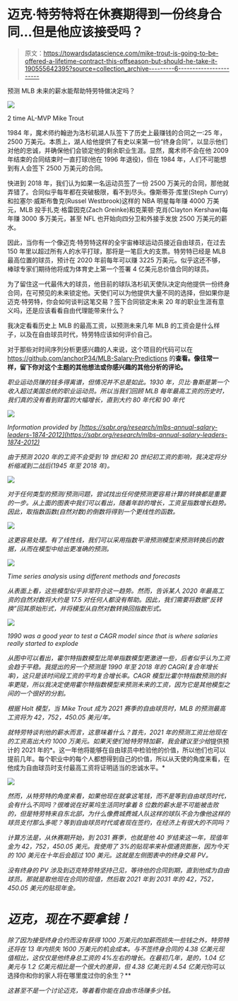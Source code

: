 # 迈克·特劳特将在休赛期得到一份终身合同…但是他应该接受吗？

> 原文：<https://towardsdatascience.com/mike-trout-is-going-to-be-offered-a-lifetime-contract-this-offseason-but-should-he-take-it-190555642395?source=collection_archive---------6----------------------->

预测 MLB 未来的薪水能帮助特劳特做决定吗？

![](img/801ef00b950224226f5a26df54e53082.png)

2 time AL-MVP Mike Trout

1984 年，魔术师约翰逊为洛杉矶湖人队签下了历史上最赚钱的合同之一:25 年，2500 万美元。本质上，湖人给他提供了有史以来第一份“终身合同”，以显示他们对他的忠诚，并确保他们会锁定他的剩余职业生涯。显然，魔术师不会在他 2009 年结束的合同结束时一直打球(他在 1996 年退役)，但在 1984 年，人们不可能想到有人会签下 2500 万美元的合同。

快进到 2018 年，我们认为如果一名运动员签了一份 2500 万美元的合同，那他就弄错了。合同似乎每年都在突破极限，看不到尽头。像斯蒂芬·库里(Steph Curry)和拉塞尔·威斯布鲁克(Russel Westbrook)这样的 NBA 明星每年赚 4000 万美元，MLB 投手扎克·格雷因克(Zach Greinke)和克莱顿·克肖(Clayton Kershaw)每年赚 3000 多万美元，甚至 NFL 也开始向四分卫和外接手发放 2500 万美元的薪水。

因此，当你有一个像迈克·特劳特这样的全宇宙棒球运动员接近自由球员，在过去 150 年里以超过所有人的水平打球，那将是一笔巨大的支票。特劳特已经是 MLB 最高位置的球员，预计在 2020 年前每年可以赚 3225 万美元。似乎这还不够，棒球专家们期待他将成为体育史上第一个签署 4 亿美元总价值合同的球员。

为了留住这一代最伟大的球员，他目前的球队洛杉矶天使队决定向他提供一份终身合同，在可预见的未来锁定他。天使们可以为他提供大量不同的选择，但如果你是迈克·特劳特，你会如何谈判这笔交易？签下合同锁定未来 20 年的职业生涯有意义吗，还是应该看看自由代理能带来什么？

我决定看看历史上 MLB 的最高工资，以预测未来几年 MLB 的工资会是什么样子，以及在自由球员时代，特劳特应该如何评价自己。

对于那些对时间序列分析更感兴趣的人来说，这个项目的代码可以在 https://github.com/anchorP34/MLB-Salary-Predictions 的[](https://github.com/anchorP34/MLB-Salary-Predictions)**查看。像往常一样，留下你对这个主题的其他想法或你感兴趣的其他分析的评论。**

*职业运动员赚的钱多得离谱，但情况并不总是如此。1930 年，贝比·鲁斯是第一个收入超过美国总统的职业运动员。所以当我们回顾 MLB 每年最高工资的历史时，我们真的没有看到财富的大幅增长，直到大约 80 年代和 90 年代*

*![](img/2aa8eb28f6a48b2725c0d76eaabdccc9.png)*

*Information provided by [https://sabr.org/research/mlbs-annual-salary-leaders-1874-2012](https://sabr.org/research/mlbs-annual-salary-leaders-1874-2012)*

*由于预测 2020 年的工资不会受到 19 世纪和 20 世纪初工资的影响，我决定将分析缩减到二战后(1945 年至 2018 年)。*

*![](img/51c2993db6421b70e7c863cb7e23acb7.png)*

*对于任何类型的预测/预测问题，尝试找出任何使预测更容易计算的转换都是重要的一步。从上面的图表中我们可以看出，随着年龄的增长，工资呈指数增长趋势。因此，取指数函数(自然对数)的倒数将得到一个更线性的函数。*

*![](img/cbf101ca68c69efeb6709e43baf8ad21.png)*

*这更容易处理。有了线性线，我们可以采用指数平滑预测模型来预测转换后的数据，从而在模型中给出更准确的预测。*

*![](img/4aa98d682e4fd70d600a27f704aa8adf.png)*

*Time series analysis using different methods and forecasts*

*从表面上看，这些模型似乎非常符合这一趋势。然而，告诉某人 2020 年最高工资的自然对数将大约是 17.5 对任何人都没有帮助。因此，我们需要将数据“反转换”回其原始形式，并将模型从自然对数转换回指数形式。*

*![](img/873556c3fb4dfce00e4ebe28956a7fb7.png)*

*1990 was a good year to test a CAGR model since that is where salaries really started to explode*

*从图中可以看出，霍尔特指数模型比简单指数模型更激进一些，后者似乎认为工资会趋于平稳。我提出的另一个预测是 1990 年至 2018 年的 CAGR(复合年增长率)，这只是该时间段工资的平均复合增长率。CAGR 模型比霍尔特指数预测的斜率更陡，所以我决定使用霍尔特指数模型来预测未来的工资，因为它是其他模型之间的一个很好的分割。*

*根据 Holt 模型，当 Mike Trout 成为 2021 赛季的自由球员时，MLB 的预测最高工资将为 42，752，450.05 美元/年。*

*就特劳特谈判他的薪水而言，这意味着什么？首先，2021 年的预测工资比他现在的工资高出大约 1000 万美元。如果天使们给特劳特加薪，我会建议至少给*提供预计的 2021 年的*。这一年他将能够在自由球员中检验他的价值，所以他们也可以提前几年。每个职业中的每个人都想得到自己的价值，所以从天使的角度来看，在他成为自由球员时支付最高工资将证明适当的忠诚水平。*

*![](img/825ca37502e448658cdb99ff6d809d68.png)*

*然而，从特劳特的角度来看，如果他现在就拿这笔钱，而不是等到自由球员时代，会有什么不同吗？很难说在好莱坞生活同时拿着 8 位数的薪水是不可能被击败的，但是特劳特来自东北部，为什么像费城费城人队这样的球队不会为像他这样的球员支付那么多呢？等到自由球员时代或者现在签约，在经济上有很大的不同吗？*

*计算方法是，从休赛期开始，到 2031 赛季，也就是他 40 岁结束这一年，现值年金为 42，752，450.05 美元。我使用了 3%的贴现率来补偿通货膨胀，因为今天的 100 美元在十年后会超过 100 美元。这就是左侧图表中的终身交易 PV。*

*没有终身的 PV 涉及到迈克特劳特坚持己见，等待他的合同到期，直到他成为自由球员。那就是取他现在合同的现值，然后取 2021 年到 2031 年的 42，752，450.05 美元的贴现年金。*

# *迈克，现在不要拿钱！*

*除了因为接受终身合约而没有获得 1000 万美元的加薪而损失一些钱之外，特劳特还将在 13 年内损失 1600 万美元的机会成本。与不签终身合同的 4.38 亿美元现值相比，这仅仅是他终身总工资的 4%左右的增长。在最初几年，是的，1.04 亿美元与 1.2 亿美元相比是一个很大的差异，但 4.38 亿美元到 4.54 亿美元*你可以选择你和你的家人将在哪里度过你的余生？**

*这甚至不是一个讨论迈克，等着看你能在自由市场赚多少钱。*